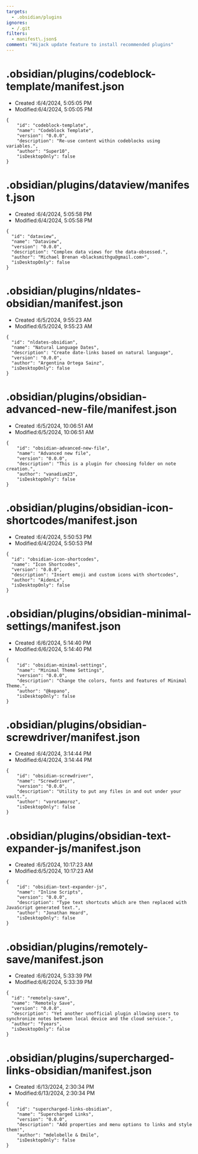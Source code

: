 ```yaml
---
targets:
  - .obsidian/plugins
ignores:
  - /.git
filters:
  - manifest\.json$
comment: "Hijack update feature to install recommended plugins"
---
```



# .obsidian/plugins/codeblock-template/manifest.json 
- Created :6/4/2024, 5:05:05 PM 
- Modified:6/4/2024, 5:05:05 PM 

```screwdriver:.obsidian/plugins/codeblock-template/manifest.json:plain
{
	"id": "codeblock-template",
	"name": "Codeblock Template",
	"version": "0.0.0",
	"description": "Re-use content within codeblocks using variables.",
	"author": "Super10",
	"isDesktopOnly": false
}
```
# .obsidian/plugins/dataview/manifest.json 
- Created :6/4/2024, 5:05:58 PM 
- Modified:6/4/2024, 5:05:58 PM 

```screwdriver:.obsidian/plugins/dataview/manifest.json:plain
{
  "id": "dataview",
  "name": "Dataview",
  "version": "0.0.0",
  "description": "Complex data views for the data-obsessed.",
  "author": "Michael Brenan <blacksmithgu@gmail.com>",
  "isDesktopOnly": false
}

```
# .obsidian/plugins/nldates-obsidian/manifest.json 
- Created :6/5/2024, 9:55:23 AM 
- Modified:6/5/2024, 9:55:23 AM 

```screwdriver:.obsidian/plugins/nldates-obsidian/manifest.json:plain
{
  "id": "nldates-obsidian",
  "name": "Natural Language Dates",
  "description": "Create date-links based on natural language",
  "version": "0.0.0",
  "author": "Argentina Ortega Sainz",
  "isDesktopOnly": false
}

```
# .obsidian/plugins/obsidian-advanced-new-file/manifest.json 
- Created :6/5/2024, 10:06:51 AM 
- Modified:6/5/2024, 10:06:51 AM 

```screwdriver:.obsidian/plugins/obsidian-advanced-new-file/manifest.json:plain
{
	"id": "obsidian-advanced-new-file",
	"name": "Advanced new file",
	"version": "0.0.0",
	"description": "This is a plugin for choosing folder on note creation.",
	"author": "vanadium23",
	"isDesktopOnly": false
}

```
# .obsidian/plugins/obsidian-icon-shortcodes/manifest.json 
- Created :6/4/2024, 5:50:53 PM 
- Modified:6/4/2024, 5:50:53 PM 

```screwdriver:.obsidian/plugins/obsidian-icon-shortcodes/manifest.json:plain
{
  "id": "obsidian-icon-shortcodes",
  "name": "Icon Shortcodes",
  "version": "0.0.0",
  "description": "Insert emoji and custom icons with shortcodes",
  "author": "AidenLx",
  "isDesktopOnly": false
}
```
# .obsidian/plugins/obsidian-minimal-settings/manifest.json 
- Created :6/6/2024, 5:14:40 PM 
- Modified:6/6/2024, 5:14:40 PM 

```screwdriver:.obsidian/plugins/obsidian-minimal-settings/manifest.json:plain
{
	"id": "obsidian-minimal-settings",
	"name": "Minimal Theme Settings",
	"version": "0.0.0",
	"description": "Change the colors, fonts and features of Minimal Theme.",
	"author": "@kepano",
	"isDesktopOnly": false
}
```
# .obsidian/plugins/obsidian-screwdriver/manifest.json 
- Created :6/4/2024, 3:14:44 PM 
- Modified:6/4/2024, 3:14:44 PM 

```screwdriver:.obsidian/plugins/obsidian-screwdriver/manifest.json:plain
{
	"id": "obsidian-screwdriver",
	"name": "Screwdriver",
	"version": "0.0.0",
	"description": "Utility to put any files in and out under your vault.",
	"author": "vorotamoroz",
	"isDesktopOnly": false
}

```
# .obsidian/plugins/obsidian-text-expander-js/manifest.json 
- Created :6/5/2024, 10:17:23 AM 
- Modified:6/5/2024, 10:17:23 AM 

```screwdriver:.obsidian/plugins/obsidian-text-expander-js/manifest.json:plain
{
	"id": "obsidian-text-expander-js",
	"name": "Inline Scripts",
	"version": "0.0.0",
	"description": "Type text shortcuts which are then replaced with JavaScript generated text.",
	"author": "Jonathan Heard",
	"isDesktopOnly": false
}

```
# .obsidian/plugins/remotely-save/manifest.json 
- Created :6/6/2024, 5:33:39 PM 
- Modified:6/6/2024, 5:33:39 PM 

```screwdriver:.obsidian/plugins/remotely-save/manifest.json:plain
{
  "id": "remotely-save",
  "name": "Remotely Save",
  "version": "0.0.0",
  "description": "Yet another unofficial plugin allowing users to synchronize notes between local device and the cloud service.",
  "author": "fyears",
  "isDesktopOnly": false
}

```
# .obsidian/plugins/supercharged-links-obsidian/manifest.json 
- Created :6/13/2024, 2:30:34 PM 
- Modified:6/13/2024, 2:30:34 PM 

```screwdriver:.obsidian/plugins/supercharged-links-obsidian/manifest.json:plain
{
	"id": "supercharged-links-obsidian",
	"name": "Supercharged Links",
	"version": "0.0.0",
	"description": "Add properties and menu options to links and style them!",
	"author": "mdelobelle & Emile",
	"isDesktopOnly": false
}

```